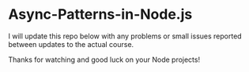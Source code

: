 # Async-Patterns-in-Node.js

I will update this repo below with any problems or small issues reported between updates to the actual course.

Thanks for watching and good luck on your Node projects!

